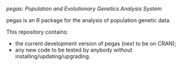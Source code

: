 *pegas: Population and Evolutionary Genetics Analysis System*

pegas is an R package for the analysis of population genetic data.

This repository contains:
- the current development version of pegas (next to be on CRAN);
- any new code to be tested by anybody without installing/updating/upgrading.
